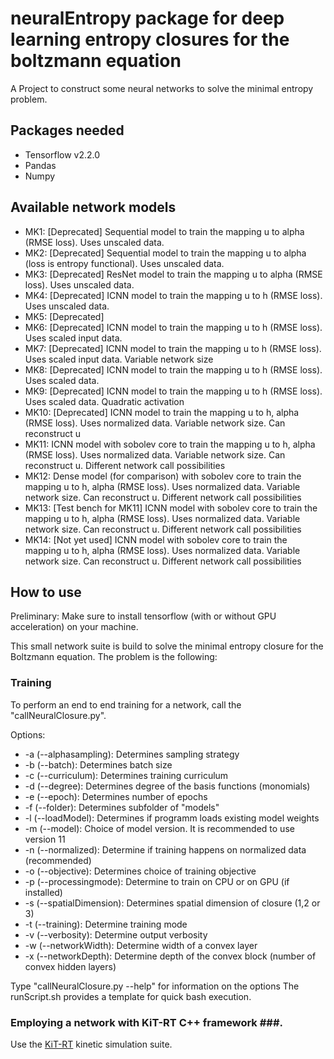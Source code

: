 # neuralEntropy package for deep learning entropy closures for the boltzmann equation

A Project to construct some neural networks to solve the minimal entropy problem.

## Packages needed

* Tensorflow v2.2.0
* Pandas
* Numpy

## Available network models ##

* MK1: [Deprecated] Sequential model to train the mapping u to alpha (RMSE loss). Uses unscaled data.
* MK2: [Deprecated] Sequential model to train the mapping u to alpha (loss is entropy functional). Uses unscaled data.
* MK3: [Deprecated] ResNet model to train the mapping u to alpha (RMSE loss). Uses unscaled data.
* MK4: [Deprecated] ICNN model to train the mapping u to h (RMSE loss). Uses unscaled data.
* MK5: [Deprecated]
* MK6: [Deprecated] ICNN model to train the mapping u to h (RMSE loss). Uses scaled input data.
* MK7: [Deprecated] ICNN model to train the mapping u to h (RMSE loss). Uses scaled input data. Variable network size
* MK8: [Deprecated] ICNN model to train the mapping u to h (RMSE loss). Uses scaled data.
* MK9: [Deprecated] ICNN model to train the mapping u to h (RMSE loss). Uses scaled data. Quadratic activation
* MK10: [Deprecated] ICNN model to train the mapping u to h, alpha (RMSE loss). Uses normalized data. Variable network
  size. Can reconstruct u
* MK11: ICNN model with sobolev core to train the mapping u to h, alpha (RMSE loss). Uses normalized data. Variable
  network size. Can reconstruct u. Different network call possibilities
* MK12: Dense model (for comparison) with sobolev core to train the mapping u to h, alpha (RMSE loss). Uses normalized
  data. Variable network size. Can reconstruct u. Different network call possibilities
* MK13: [Test bench for MK11] ICNN model with sobolev core to train the mapping u to h, alpha (RMSE loss). Uses
  normalized data. Variable network size. Can reconstruct u. Different network call possibilities
* MK14: [Not yet used] ICNN model with sobolev core to train the mapping u to h, alpha (RMSE loss). Uses normalized
  data. Variable network size. Can reconstruct u. Different network call possibilities

## How to use ## 

Preliminary: Make sure to install tensorflow (with or without GPU acceleration) on your machine.

This small network suite is build to solve the minimal entropy closure for the Boltzmann equation. The problem is the
following:

### Training ### 

To perform an end to end training for a network, call the "callNeuralClosure.py".

Options:

* -a (--alphasampling): Determines sampling strategy
* -b (--batch): Determines batch size
* -c (--curriculum): Determines training curriculum
* -d (--degree): Determines degree of the basis functions (monomials)
* -e (--epoch): Determines number of epochs
* -f (--folder): Determines subfolder of "models"
* -l (--loadModel): Determines if programm loads existing model weights
* -m (--model): Choice of model version. It is recommended to use version 11
* -n (--normalized): Determine if training happens on normalized data (recommended)
* -o (--objective): Determines choice of training objective
* -p (--processingmode): Determine to train on CPU or on GPU (if installed)
* -s (--spatialDimension): Determines spatial dimension of closure (1,2 or 3)
* -t (--training): Determine training mode
* -v (--verbosity): Determine output verbosity
* -w (--networkWidth): Determine width of a convex layer
* -x (--networkDepth): Determine depth of the convex block (number of convex hidden layers)

Type  "callNeuralClosure.py --help" for information on the options
The runScript.sh provides a template for quick bash execution.

### Employing a network with KiT-RT C++ framework ###.

Use the [KiT-RT](https://github.com/CSMMLab/KiT-RT) kinetic simulation suite. 

